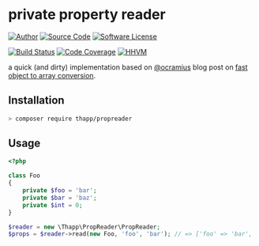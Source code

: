 # private property reader

[![Author](http://img.shields.io/badge/author-iwyg-blue.svg?style=flat-square)](https://github.com/iwyg)
[![Source Code](http://img.shields.io/badge/source-thapp/propreader-blue.svg?style=flat-square)](https://github.com/iwyg/propreader/master/)
[![Software License](https://img.shields.io/badge/license-MIT-brightgreen.svg?style=flat-square)](https://github.com/iwyg/propreader/blob//LICENSE.md)

[![Build Status](https://img.shields.io/travis/iwyg/propreader/master.svg?style=flat-square)](https://travis-ci.org/iwyg/propreader)
[![Code Coverage](https://img.shields.io/coveralls/iwyg/propreader/master.svg?style=flat-square)](https://coveralls.io/r/iwyg/propreader)
[![HHVM](https://img.shields.io/hhvm/thapp/propreader/dev-master.svg?style=flat-square)](http://hhvm.h4cc.de/package/thapp/propreader)

a quick (and dirty) implementation based on [@ocramius](https://github.com/Ocramius) blog post on
[fast object to array conversion](http://ocramius.github.io/blog/fast-php-object-to-array-conversion/).

## Installation

```bash
> composer require thapp/propreader
```

## Usage

```php
<?php

class Foo
{
    private $foo = 'bar';
    private $bar = 'baz';
    private $int = 0;
}

$reader = new \Thapp\PropReader\PropReader;
$props = $reader->read(new Foo, 'foo', 'bar'); // => ['foo' => 'bar', 'bar' => 'baz']
```
